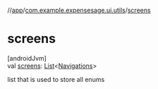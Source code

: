 //[app](../../index.md)/[com.example.expensesage.ui.utils](index.md)/[screens](screens.md)

# screens

[androidJvm]\
val [screens](screens.md): [List](https://kotlinlang.org/api/latest/jvm/stdlib/kotlin.collections/-list/index.html)&lt;[Navigations](-navigations/index.md)&gt;

list that is used to store all enums

